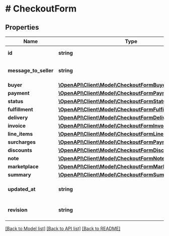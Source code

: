 # # CheckoutForm

## Properties

Name | Type | Description | Notes
------------ | ------------- | ------------- | -------------
**id** | **string** | Checkout form id |
**message_to_seller** | **string** | Message from buyer to seller | [optional]
**buyer** | [**\OpenAPI\Client\Model\CheckoutFormBuyerReference**](CheckoutFormBuyerReference.md) |  |
**payment** | [**\OpenAPI\Client\Model\CheckoutFormPaymentReference**](CheckoutFormPaymentReference.md) |  | [optional]
**status** | [**\OpenAPI\Client\Model\CheckoutFormStatus**](CheckoutFormStatus.md) |  |
**fulfillment** | [**\OpenAPI\Client\Model\CheckoutFormFulfillment**](CheckoutFormFulfillment.md) |  | [optional]
**delivery** | [**\OpenAPI\Client\Model\CheckoutFormDeliveryReference**](CheckoutFormDeliveryReference.md) |  | [optional]
**invoice** | [**\OpenAPI\Client\Model\CheckoutFormInvoiceInfo**](CheckoutFormInvoiceInfo.md) |  | [optional]
**line_items** | [**\OpenAPI\Client\Model\CheckoutFormLineItem[]**](CheckoutFormLineItem.md) |  |
**surcharges** | [**\OpenAPI\Client\Model\CheckoutFormPaymentReference[]**](CheckoutFormPaymentReference.md) |  |
**discounts** | [**\OpenAPI\Client\Model\CheckoutFormDiscount[]**](CheckoutFormDiscount.md) |  |
**note** | [**\OpenAPI\Client\Model\CheckoutFormNoteReference**](CheckoutFormNoteReference.md) |  | [optional]
**marketplace** | [**\OpenAPI\Client\Model\CheckoutFormMarketplace**](CheckoutFormMarketplace.md) |  | [optional]
**summary** | [**\OpenAPI\Client\Model\CheckoutFormSummary**](CheckoutFormSummary.md) |  |
**updated_at** | **string** | Provided in [ISO 8601 format](https://en.wikipedia.org/wiki/ISO_8601). | [optional]
**revision** | **string** | Checkout form revision | [optional]

[[Back to Model list]](../../README.md#models) [[Back to API list]](../../README.md#endpoints) [[Back to README]](../../README.md)
